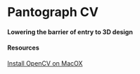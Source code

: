 # Pantograph CV
#### Lowering the barrier of entry to 3D design


#### Resources
[Install OpenCV on MacOX](http://www.pyimagesearch.com/2016/12/19/install-opencv-3-on-macos-with-homebrew-the-easy-way/)
